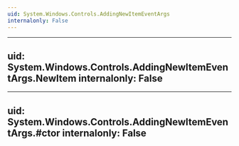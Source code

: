 ```yaml
---
uid: System.Windows.Controls.AddingNewItemEventArgs
internalonly: False
---
```


---
uid: System.Windows.Controls.AddingNewItemEventArgs.NewItem
internalonly: False
---

---
uid: System.Windows.Controls.AddingNewItemEventArgs.#ctor
internalonly: False
---
